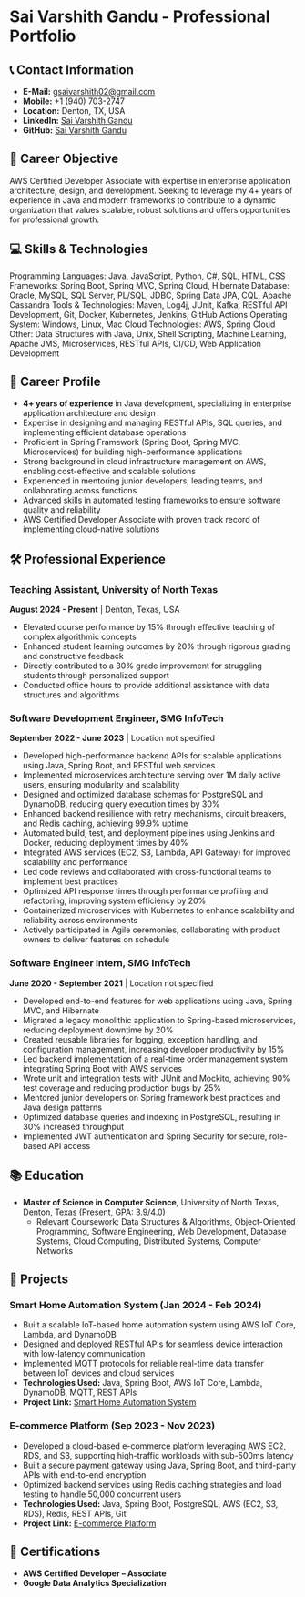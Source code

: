 # Sai Varshith Gandu - Professional Portfolio

## 📞 Contact Information
- **E-Mail:** gsaivarshith02@gmail.com
- **Mobile:** +1 (940) 703-2747
- **Location:** Denton, TX, USA
- **LinkedIn:** [Sai Varshith Gandu](https://www.linkedin.com/in/saivarshithgandu/)
- **GitHub:** [Sai Varshith Gandu](https://github.com/saivarshithgandu)

## 🎯 Career Objective
AWS Certified Developer Associate with expertise in enterprise application architecture, design, and development. Seeking to leverage my 4+ years of experience in Java and modern frameworks to contribute to a dynamic organization that values scalable, robust solutions and offers opportunities for professional growth.

## 💻 Skills & Technologies
Programming Languages: Java, JavaScript, Python, C#, SQL, HTML, CSS
Frameworks: Spring Boot, Spring MVC, Spring Cloud, Hibernate
Database: Oracle, MySQL, SQL Server, PL/SQL, JDBC, Spring Data JPA, CQL, Apache Cassandra
Tools & Technologies: Maven, Log4j, JUnit, Kafka, RESTful API Development, Git, Docker, Kubernetes, Jenkins, GitHub Actions
Operating System: Windows, Linux, Mac
Cloud Technologies: AWS, Spring Cloud
Other: Data Structures with Java, Unix, Shell Scripting, Machine Learning, Apache JMS, Microservices, RESTful APIs, CI/CD, Web Application Development

## 🚀 Career Profile
- **4+ years of experience** in Java development, specializing in enterprise application architecture and design
- Expertise in designing and managing RESTful APIs, SQL queries, and implementing efficient database operations
- Proficient in Spring Framework (Spring Boot, Spring MVC, Microservices) for building high-performance applications
- Strong background in cloud infrastructure management on AWS, enabling cost-effective and scalable solutions
- Experienced in mentoring junior developers, leading teams, and collaborating across functions
- Advanced skills in automated testing frameworks to ensure software quality and reliability
- AWS Certified Developer Associate with proven track record of implementing cloud-native solutions

## 🛠️ Professional Experience
### Teaching Assistant, University of North Texas
**August 2024 - Present** | Denton, Texas, USA
- Elevated course performance by 15% through effective teaching of complex algorithmic concepts
- Enhanced student learning outcomes by 20% through rigorous grading and constructive feedback
- Directly contributed to a 30% grade improvement for struggling students through personalized support
- Conducted office hours to provide additional assistance with data structures and algorithms

### Software Development Engineer, SMG InfoTech
**September 2022 - June 2023** | Location not specified
- Developed high-performance backend APIs for scalable applications using Java, Spring Boot, and RESTful web services
- Implemented microservices architecture serving over 1M daily active users, ensuring modularity and scalability
- Designed and optimized database schemas for PostgreSQL and DynamoDB, reducing query execution times by 30%
- Enhanced backend resilience with retry mechanisms, circuit breakers, and Redis caching, achieving 99.9% uptime
- Automated build, test, and deployment pipelines using Jenkins and Docker, reducing deployment times by 40%
- Integrated AWS services (EC2, S3, Lambda, API Gateway) for improved scalability and performance
- Led code reviews and collaborated with cross-functional teams to implement best practices
- Optimized API response times through performance profiling and refactoring, improving system efficiency by 20%
- Containerized microservices with Kubernetes to enhance scalability and reliability across environments
- Actively participated in Agile ceremonies, collaborating with product owners to deliver features on schedule

### Software Engineer Intern, SMG InfoTech
**June 2020 - September 2021** | Location not specified
- Developed end-to-end features for web applications using Java, Spring MVC, and Hibernate
- Migrated a legacy monolithic application to Spring-based microservices, reducing deployment downtime by 20%
- Created reusable libraries for logging, exception handling, and configuration management, increasing developer productivity by 15%
- Led backend implementation of a real-time order management system integrating Spring Boot with AWS services
- Wrote unit and integration tests with JUnit and Mockito, achieving 90% test coverage and reducing production bugs by 25%
- Mentored junior developers on Spring framework best practices and Java design patterns
- Optimized database queries and indexing in PostgreSQL, resulting in 30% increased throughput
- Implemented JWT authentication and Spring Security for secure, role-based API access

## 📚 Education
- **Master of Science in Computer Science**, University of North Texas, Denton, Texas (Present, GPA: 3.9/4.0)
  - Relevant Coursework: Data Structures & Algorithms, Object-Oriented Programming, Software Engineering, Web Development, Database Systems, Cloud Computing, Distributed Systems, Computer Networks

## 🚀 Projects
### Smart Home Automation System (Jan 2024 - Feb 2024)
- Built a scalable IoT-based home automation system using AWS IoT Core, Lambda, and DynamoDB
- Designed and deployed RESTful APIs for seamless device interaction with low-latency communication
- Implemented MQTT protocols for reliable real-time data transfer between IoT devices and cloud services
- **Technologies Used:** Java, Spring Boot, AWS IoT Core, Lambda, DynamoDB, MQTT, REST APIs
- **Project Link:** [Smart Home Automation System](https://github.com/saivarshithgandu/smart-home)

### E-commerce Platform (Sep 2023 - Nov 2023)
- Developed a cloud-based e-commerce platform leveraging AWS EC2, RDS, and S3, supporting high-traffic workloads with sub-500ms latency
- Built a secure payment gateway using Java, Spring Boot, and third-party APIs with end-to-end encryption
- Optimized backend services using Redis caching strategies and load testing to handle 50,000 concurrent users
- **Technologies Used:** Java, Spring Boot, PostgreSQL, AWS (EC2, S3, RDS), Redis, REST APIs, Git
- **Project Link:** [E-commerce Platform](https://github.com/saivarshithgandu/ecommerce-platform)

## 📜 Certifications
- **AWS Certified Developer – Associate**
- **Google Data Analytics Specialization**
